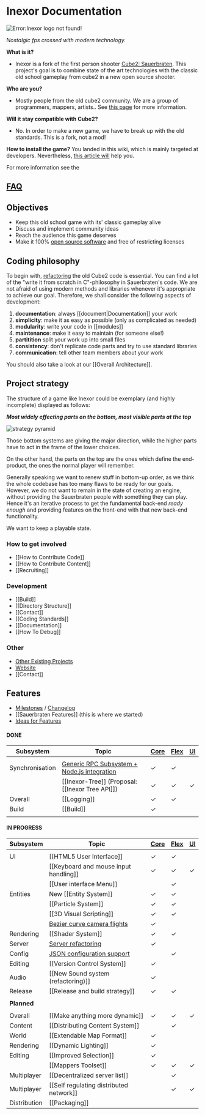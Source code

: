 # Inexor Documentation

![Error:Inexor logo not found!](https://raw.githubusercontent.com/inexorgame/site/master/src/assets/logo_rendered/inexor_logo_600.png)

_Nostalgic fps crossed with modern technology._

**What is it?**

* Inexor is a fork of the first person shooter [Cube2: Sauerbraten](http://sauerbraten.org/). This project's goal is to combine state of the art technologies with the classic old school gameplay from cube2 in a new open source shooter.

**Who are you?**

* Mostly people from the old cube2 community. We are a group of programmers, mappers, artists..
See [this page](https://github.com/orgs/inexorgame/people) for more information.

**Will it stay compatible with Cube2?**
* No. In order to make a new game, we have to break up with the old standards. This is a fork, not a mod!

**How to install the game?**
You landed in this wiki, which is mainly targeted at developers. Nevertheless, [this article will](https://github.com/inexorgame/inexor-core/wiki/Install-Inexor-in-five-minutes) help you.

For more information see the
## [FAQ](https://github.com/inexorgame/code/wiki/Frequently-Asked-Questions)
 
## Objectives

* Keep this old school game with its' classic gameplay alive
* Discuss and implement community ideas
* Reach the audience this game deserves
* Make it 100% [open source software](https://creativecommons.org/about/program-areas/technology/technology-resources/software/) and free of restricting licenses

## Coding philosophy

To begin with, [refactoring](https://en.wikipedia.org/wiki/Code_refactoring) the old Cube2 code is essential.
You can find a lot of the "write it from scratch in C"-philosophy in Sauerbraten's code.
We are not afraid of using modern methods and libraries whenever it's appropriate to achieve our goal.
Therefore, we shall consider the following aspects of development:

1. **documentation**: always [[document|Documentation]] your work
2. **simplicity**: make it as easy as possible (only as complicated as needed)
3. **modularity**: write your code in [[modules]]
4. **maintenance**: make it easy to maintain (for someone else!)
5. **partitition** split your work up into small files
6. **consistency**: don't replicate code parts and try to use standard libraries
7. **communication**: tell other team members about your work

You should also take a look at our [[Overall Architecture]].

## Project strategy

The structure of a game like Inexor could be exemplary (and highly incomplete) displayed as follows:


_**Most widely effecting parts on the bottom, most visible parts at the top**_

![strategy pyramid](https://rawgit.com/inexorgame/visualisations/master/jobs/a_teamate_strategy_pyramid.svg)

Those bottom systems are giving the major direction, while the higher parts have to act in the frame of the lower choices.

On the other hand, the parts on the top are the ones which define the end-product, the ones the normal player will remember.

Generally speaking we want to renew stuff in bottom-up order, as we think the whole codebase has too many flaws to be ready for our goals.  
However, we do not want to remain in the state of creating an engine, without providing the Sauerbraten people with something they can play.
Hence it's an iterative process to get the fundamental back-end _ready enough_ and providing features on the front-end with that new back-end functionality.

We want to keep a playable state.


### How to get involved
* [[How to Contribute Code]]
* [[How to Contribute Content]]  
* [[Recruiting]]

### Development

* [[Build]]
* [[Directory Structure]]
* [[Contact]]
* [[Coding Standards]]
* [[Documentation]]
* [[How To Debug]]

### Other

* [Other Existing Projects](Other-Projects)
* [Website](https://inexor.org)
* [[Contact]]


## Features

* [Milestones](https://github.com/inexorgame/code/milestones) / [Changelog](https://github.com/inexorgame/code/blob/master/changelog.md)
* [[Sauerbraten Features]] (this is where we started)
* [Ideas for Features](Feature-Ideas)

####  DONE

| Subsystem    | Topic                                                    | [Core](Inexor-Core) | [Flex](Inexor-Flex) | [UI](Inexor-UI) |
| ------------ | -------------------------------------------------------- | -------- | -------- | -------- |
|              |
| Synchronisation  | [Generic RPC Subsystem + Node.js integration](RPC-Node.js) | &#10003; | &#10003; |        |
|              | [[Inexor-Tree]] (Proposal: [[Inexor Tree API]])          | &#10003; | &#10003; | &#10003; |
| Overall      | [[Logging]]                                              | &#10003; | &#10003; |          |
| Build        | [[Build]]                                                | &#10003; |          |          |
|              |

####  IN PROGRESS

| Subsystem    | Topic                                                    | [Core](Inexor-Core) | [Flex](Inexor-Flex) | [UI](Inexor-UI) |
| ------------ | -------------------------------------------------------- | -------- | -------- | -------- |
|              | 
| UI           | [[HTML5 User Interface]]                                 | &#10003; | &#10003; |          |
|              | [[Keyboard and mouse input handling]]                    | &#10003; | &#10003; | &#10003; |
|              | [[User interface Menu]]                                  |          | &#10003; |          |
| Entities     | New [[Entity System]]                                    | &#10003; | &#10003; |          |
|              | [[Particle System]]                                      | &#10003; | &#10003; |          |
|              | [[3D Visual Scripting]]                         | &#10003; | &#10003; |          |
|              | [Bezier curve camera flights](Bezier-curve)              | &#10003; |          |          |
| Rendering    | [[Shader System]]                                        | &#10003; | &#10003; |          |
| Server       | [Server refactoring](Refactoring-The-Server)             | &#10003; |          |          |
| Config       | [JSON configuration support](JSON-Implementation)        |          | &#10003; |          |
| Editing      | [[Version Control System]]                               | &#10003; |          |          |
| Audio        | [[New Sound system (refactoring)]]                       | &#10003; |          |          |
| Release      | [[Release and build strategy]]                           | &#10003; | &#10003; |          | 
|              |
| **Planned**  | 
|              | 
| Overall      | [[Make anything more dynamic]]                           | &#10003; | &#10003; | &#10003; |
| Content      | [[Distributing Content System]]                          |          | &#10003; |          |
| World        | [[Extendable Map Format]]                                | &#10003; |          |          |
| Rendering    | [[Dynamic Lighting]]                                     | &#10003; |          |          |
| Editing      | [[Improved Selection]]                                   | &#10003; |          |          |
|              | [[Mappers Toolset]]                                      | &#10003; | &#10003; | &#10003; |
| Multiplayer  | [[Decentralized server list]]                            |          | &#10003; |          |
| Multiplayer  | [[Self regulating distributed network]]                  |          | &#10003; | &#10003; |
| Distribution | [[Packaging]]                                            |          |          |          |

